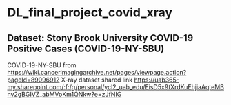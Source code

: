 # DL_final_project_covid_xray
## Dataset: Stony Brook University COVID-19 Positive Cases (COVID-19-NY-SBU)
COVID-19-NY-SBU from https://wiki.cancerimagingarchive.net/pages/viewpage.action?pageId=89096912
X-ray dataset shared link https://uab365-my.sharepoint.com/:f:/g/personal/ycl2_uab_edu/EisD5x9tXrdKuEhjiaAqteMBnv2gBGIVZ_abMVoKm1QNkw?e=zJfNIG
